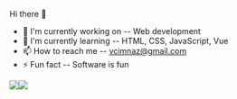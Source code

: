 Hi there 👋

- 🔭 I'm currently working on -- Web development
- 🌱 I'm currently learning -- HTML, CSS, JavaScript, Vue
- 📫 How to reach me -- vcimnaz@gmail.com
- ⚡ Fun fact -- Software is fun




<img src="https://github-readme-stats.vercel.app/api?username=&&show_icons=true&title_color=ffffff&icon_color=bb2acf&text_color=daf7dc&bg_color=151515"><img src="https://github-readme-stats.vercel.app/api?username=Chiko-V&&show_icons=true&title_color=ffffff&icon_color=bb2acf&text_color=daf7dc&bg_color=151515">
